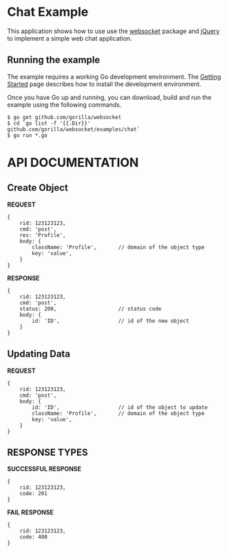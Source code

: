 # Chat Example

This application shows how to use use the
[websocket](https://github.com/gorilla/websocket) package and
[jQuery](http://jquery.com) to implement a simple web chat application.

## Running the example

The example requires a working Go development environment. The [Getting
Started](http://golang.org/doc/install) page describes how to install the
development environment.

Once you have Go up and running, you can download, build and run the example
using the following commands.

    $ go get github.com/gorilla/websocket
    $ cd `go list -f '{{.Dir}}' github.com/gorilla/websocket/examples/chat`
    $ go run *.go


# API DOCUMENTATION

## Create Object

**REQUEST**

```
{
	rid: 123123123,
	cmd: 'post',
	res: 'Profile',
    body: {
    	className: 'Profile',       // domain of the object type
        key: 'value',
    }
}
```

**RESPONSE**

```
{
	rid: 123123123,
	cmd: 'post',
	status: 200,                    // status code
    body: {
    	id: 'ID',                   // id of the new object
    }
}
```

## Updating Data


**REQUEST**

```
{
	rid: 123123123,
	cmd: 'post',
	body: {
	    id: 'ID',                   // id of the object to update
    	className: 'Profile',       // domain of the object type
        key: 'value',
	}
}
```

## RESPONSE TYPES

**SUCCESSFUL RESPONSE**

```
{
	rid: 123123123,
	code: 201
}
```

**FAIL RESPONSE**

```
{
	rid: 123123123,
	code: 400
}
```